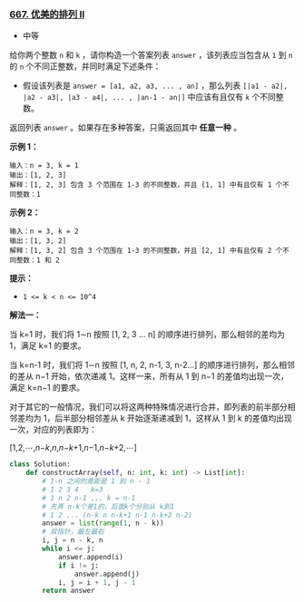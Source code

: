 ### [667. 优美的排列 II](https://leetcode.cn/problems/beautiful-arrangement-ii/)

- 中等

给你两个整数 `n` 和 `k` ，请你构造一个答案列表 `answer` ，该列表应当包含从 `1` 到 `n` 的 `n` 个不同正整数，并同时满足下述条件：

- 假设该列表是 `answer = [a1, a2, a3, ... , an]` ，那么列表 `[|a1 - a2|, |a2 - a3|, |a3 - a4|, ... , |an-1 - an|]` 中应该有且仅有 `k` 个不同整数。

返回列表 `answer` 。如果存在多种答案，只需返回其中 **任意一种** 。

**示例 1：**

```
输入：n = 3, k = 1
输出：[1, 2, 3]
解释：[1, 2, 3] 包含 3 个范围在 1-3 的不同整数，并且 [1, 1] 中有且仅有 1 个不同整数：1
```

**示例 2：**

```
输入：n = 3, k = 2
输出：[1, 3, 2]
解释：[1, 3, 2] 包含 3 个范围在 1-3 的不同整数，并且 [2, 1] 中有且仅有 2 个不同整数：1 和 2
```

**提示：**

- `1 <= k < n <= 10^4`

**解法一：**

当 k=1 时，我们将 1∼n 按照 [1, 2, 3 ... n] 的顺序进行排列，那么相邻的差均为 1，满足 k=1 的要求。

当 k=n-1 时，我们将 1∼n 按照 [1, n, 2, n-1, 3, n-2...] 的顺序进行排列，那么相邻的差从 n−1 开始，依次递减 1。这样一来，所有从 1 到 n−1 的差值均出现一次，满足 k=n−1 的要求。

对于其它的一般情况，我们可以将这两种特殊情况进行合并，即列表的前半部分相邻差均为 1，后半部分相邻差从 k 开始逐渐递减到 1，这样从 1 到 k 的差值均出现一次，对应的列表即为：

[1,2,⋯,*n*−*k*,*n*,*n*−*k*+1,*n*−1,*n*−*k*+2,⋯]

```python
class Solution:
    def constructArray(self, n: int, k: int) -> List[int]:
        # 1-n 之间的差距是 1 到 n - 1
        # 1 2 3 4   k=3
        # 1 n 2 n-1 ... k = n-1
        # 先弄 n-k个差1的，后面k个分别从 k到1
        # 1 2 ... (n-k n n-k+1 n-1 n-k+2 n-2)
        answer = list(range(1, n - k))
        # 双指针，最左最右
        i, j = n - k, n
        while i <= j:
            answer.append(i)
            if i != j:
                answer.append(j)
            i, j = i + 1, j - 1
        return answer
```

